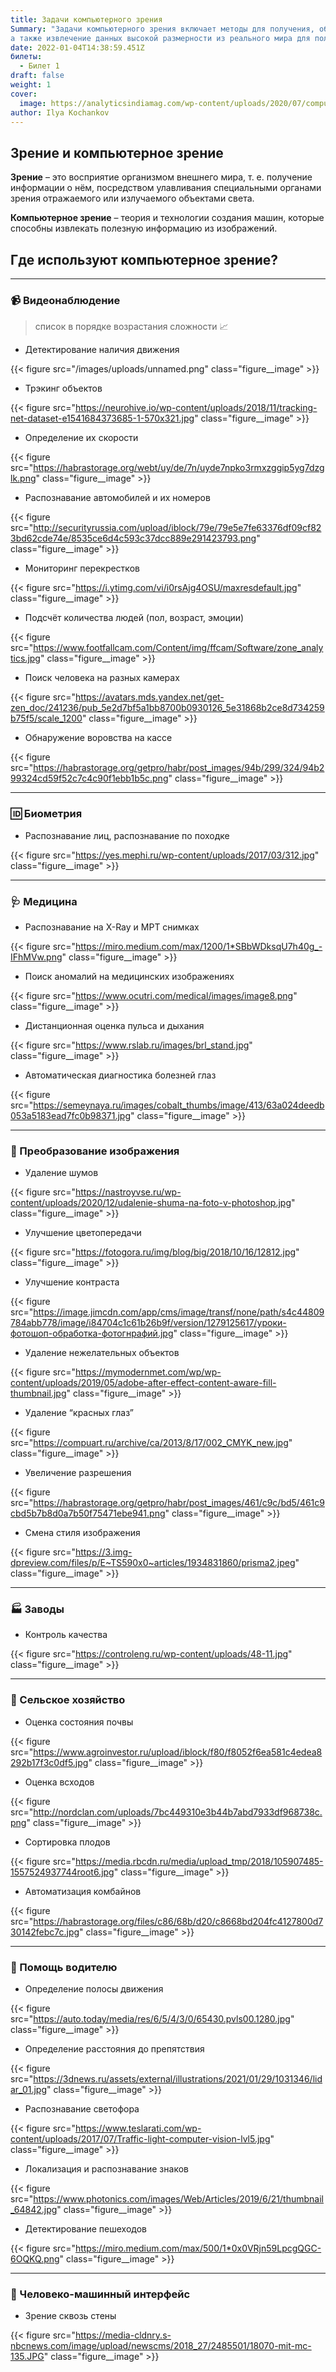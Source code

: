 ```yaml
---
title: Задачи компьютерного зрения
Summary: "Задачи компьютерного зрения включает методы для получения, обработки, анализа и понимание цифровых изображений,
а также извлечение данных высокой размерности из реального мира для получения числовой или символьной информации."
date: 2022-01-04T14:38:59.451Z
билеты:
  - Билет 1
draft: false 
weight: 1
cover:
  image: https://analyticsindiamag.com/wp-content/uploads/2020/07/computer-vision-implement.jpg
author: Ilya Kochankov
---
```


## Зрение и компьютерное зрение

**Зрение** – это восприятие организмом внешнего мира, т. е. получение 
информации о нём, посредством улавливания специальными органами 
зрения отражаемого или излучаемого объектами света.

**Компьютерное зрение** – теория и технологии создания машин, которые 
способны извлекать полезную информацию из изображений.


## Где используют компьютерное зрение?

---

### :video_camera: Видеонаблюдениe

> список в порядке возрастания сложности :chart_with_upwards_trend:

- Детектирование наличия движения

{{< figure src="/images/uploads/unnamed.png" 
class="figure__image" >}}

- Трэкинг объектов

{{< figure src="https://neurohive.io/wp-content/uploads/2018/11/tracking-net-dataset-e1541684373685-1-570x321.jpg"
class="figure__image" >}}

- Определение их скорости

{{< figure src="https://habrastorage.org/webt/uy/de/7n/uyde7npko3rmxzggip5yg7dzglk.png"
class="figure__image" >}}

- Распознавание автомобилей и их номеров

{{< figure src="http://securityrussia.com/upload/iblock/79e/79e5e7fe63376df09cf823bd62cde74e/8535ce6d4c593c37dcc889e291423793.png"
class="figure__image" >}}

- Мониторинг перекрестков

{{< figure src="https://i.ytimg.com/vi/i0rsAjg4OSU/maxresdefault.jpg"
class="figure__image" >}}

- Подсчёт количества людей (пол, возраст, эмоции)

{{< figure src="https://www.footfallcam.com/Content/img/ffcam/Software/zone_analytics.jpg"
class="figure__image" >}}

- Поиск человека на разных камерах

{{< figure src="https://avatars.mds.yandex.net/get-zen_doc/241236/pub_5e2d7bf5a1bb8700b0930126_5e31868b2ce8d734259b75f5/scale_1200"
class="figure__image" >}}

- Обнаружение воровства на кассе

{{< figure src="https://habrastorage.org/getpro/habr/post_images/94b/299/324/94b299324cd59f52c7c4c90f1ebb1b5c.png"
class="figure__image" >}}

---

### :id: Биометрия
- Распознавание лиц, распознавание по походке

{{< figure src="https://yes.mephi.ru/wp-content/uploads/2017/03/312.jpg"
class="figure__image" >}}

---

### :stethoscope: Медицина
- Распознавание на X-Ray и МРТ снимках

{{< figure src="https://miro.medium.com/max/1200/1*SBbWDksqU7h40g_-IFhMVw.png"
class="figure__image" >}}

- Поиск аномалий на медицинских изображениях

{{< figure src="https://www.ocutri.com/medical/images/image8.png"
class="figure__image" >}}

- Дистанционная оценка пульса и дыхания

{{< figure src="https://www.rslab.ru/images/brl_stand.jpg"
class="figure__image" >}}

- Автоматическая диагностика болезней глаз

{{< figure src="https://semeynaya.ru/images/cobalt_thumbs/image/413/63a024deedb053a5183ead7fc0b98371.jpg"
class="figure__image" >}}

---

### :selfie: Преобразование изображения
- Удаление шумов

{{< figure src="https://nastroyvse.ru/wp-content/uploads/2020/12/udalenie-shuma-na-foto-v-photoshop.jpg"
class="figure__image" >}}

- Улучшение цветопередачи

{{< figure src="https://fotogora.ru/img/blog/big/2018/10/16/12812.jpg"
class="figure__image" >}}

- Улучшение контраста

{{< figure src="https://image.jimcdn.com/app/cms/image/transf/none/path/s4c44809784abb778/image/i84704c1c61b26b9f/version/1279125617/уроки-фотошоп-обработка-фотогнрафий.jpg"
class="figure__image" >}}

- Удаление нежелательных объектов

{{< figure src="https://mymodernmet.com/wp/wp-content/uploads/2019/05/adobe-after-effect-content-aware-fill-thumbnail.jpg"
class="figure__image" >}}

- Удаление “красных глаз”

{{< figure src="https://compuart.ru/archive/ca/2013/8/17/002_CMYK_new.jpg"
class="figure__image" >}}

- Увеличение разрешения

{{< figure src="https://habrastorage.org/getpro/habr/post_images/461/c9c/bd5/461c9cbd5b7b8d0a7b50f75471ebe941.png"
class="figure__image" >}}

- Смена стиля изображения

{{< figure src="https://3.img-dpreview.com/files/p/E~TS590x0~articles/1934831860/prisma2.jpeg"
class="figure__image" >}}

---

### :factory: Заводы
- Контроль качества

{{< figure src="https://controleng.ru/wp-content/uploads/48-11.jpg"
class="figure__image" >}}

---

### :tractor: Сельское хозяйство
- Оценка состояния почвы

{{< figure src="https://www.agroinvestor.ru/upload/iblock/f80/f8052f6ea581c4edea8292b17f3c0df5.jpg"
class="figure__image" >}}

- Оценка всходов

{{< figure src="http://nordclan.com/uploads/7bc449310e3b44b7abd7933df968738c.png"
class="figure__image" >}}

- Сортировка плодов

{{< figure src="https://media.rbcdn.ru/media/upload_tmp/2018/105907485-1557524937744root6.jpg"
class="figure__image" >}}

- Автоматизация комбайнов

{{< figure src="https://habrastorage.org/files/c86/68b/d20/c8668bd204fc4127800d730142febc7c.jpg"
class="figure__image" >}}

---

### :car: Помощь водителю
- Определение полосы движения

{{< figure src="https://auto.today/media/res/6/5/4/3/0/65430.pvls00.1280.jpg"
class="figure__image" >}}

- Определение расстояния до препятствия

{{< figure src="https://3dnews.ru/assets/external/illustrations/2021/01/29/1031346/lidar_01.jpg"
class="figure__image" >}}

- Распознавание светофора

{{< figure src="https://www.teslarati.com/wp-content/uploads/2017/07/Traffic-light-computer-vision-lvl5.jpg"
class="figure__image" >}}

- Локализация и распознавание знаков

{{< figure src="https://www.photonics.com/images/Web/Articles/2019/6/21/thumbnail_64842.jpg"
class="figure__image" >}}

- Детектирование пешеходов

{{< figure src="https://miro.medium.com/max/500/1*0x0VRjn59LpcgQGC-6OQKQ.png"
class="figure__image" >}}

---

### :mechanical_arm: Человеко-машинный интерфейс
- Зрение сквозь стены

{{< figure src="https://media-cldnry.s-nbcnews.com/image/upload/newscms/2018_27/2485501/18070-mit-mc-135.JPG"
class="figure__image" >}}
